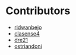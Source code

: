 # Contributors

- [ridwanbejo](https://github.com/ridwanbejo)
- [clasense4](https://github.com/clasense4)
- [dre21](https://github.com/dre21)
- [ostriandoni](https://github.com/ostriandoni)